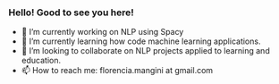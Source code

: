 ### Hello! Good to see you here!
 
- 🔭 I’m currently working on NLP using Spacy
- 🌱 I’m currently learning how code machine learning applications.
- 👯 I’m looking to collaborate on NLP projects applied to learning and education.
- 📫 How to reach me: florencia.mangini at gmail.com

